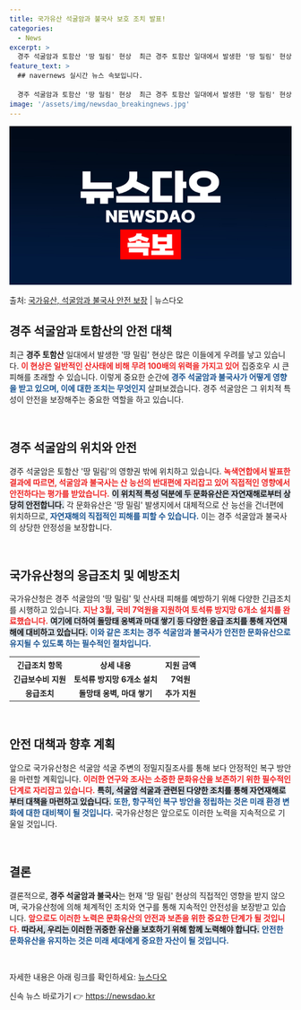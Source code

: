 ```yaml
---
title: 국가유산 석굴암과 불국사 보호 조치 발표!
categories:
  - News
excerpt: >
  경주 석굴암과 토함산 '땅 밀림' 현상  최근 경주 토함산 일대에서 발생한 '땅 밀림' 현상과 관련된 소식을…
feature_text: >
  ## navernews 실시간 뉴스 속보입니다.

  경주 석굴암과 토함산 '땅 밀림' 현상  최근 경주 토함산 일대에서 발생한 '땅 밀림' 현상과 관련된 소식을…
image: '/assets/img/newsdao_breakingnews.jpg'
---
```


![뉴스다오 속보](/assets/img/newsdao_breakingnews.jpg)

<p>출처: <a href="https://newsdao.kr/4915" rel="dofollow">국가유산, 석굴암과 불국사 안전 보장</a> | 뉴스다오</p>

<h2 data-ke-size="size26">경주 석굴암과 토함산의 안전 대책</h2>

<p data-ke-size="size16">최근 <b>경주 토함산</b> 일대에서 발생한 '땅 밀림' 현상은 많은 이들에게 우려를 낳고 있습니다. <b><span style="color: #ee2323;">이 현상은 일반적인 산사태에 비해 무려 100배의 위력을 가지고 있어</span></b> 집중호우 시 큰 피해를 초래할 수 있습니다. 이렇게 중요한 순간에 <b><span style="color: #1a5490;">경주 석굴암과 불국사가 어떻게 영향을 받고 있으며, 이에 대한 조치는 무엇인지</span></b> 살펴보겠습니다. 경주 석굴암은 그 위치적 특성이 안전을 보장해주는 중요한 역할을 하고 있습니다. </p>

<p data-ke-size="size16">&nbsp;</p>

<h2 data-ke-size="size26">경주 석굴암의 위치와 안전</h2>

<p data-ke-size="size16">경주 석굴암은 토함산 '땅 밀림'의 영향권 밖에 위치하고 있습니다. <b><span style="color: #ee2323;">녹색연합에서 발표한 결과에 따르면, 석굴암과 불국사는 산 능선의 반대편에 자리잡고 있어 직접적인 영향에서 안전하다는 평가를 받았습니다.</span></b> <b><span style="background-color: #21538527;">이 위치적 특성 덕분에 두 문화유산은 자연재해로부터 상당히 안전합니다.</span></b> 각 문화유산은 '땅 밀림' 발생지에서 대체적으로 산 능선을 건너편에 위치하므로, <b><span style="color: #1a5490;">자연재해의 직접적인 피해를 피할 수 있습니다.</span></b> 이는 경주 석굴암과 불국사의 상당한 안정성을 보장합니다.</p>

<p data-ke-size="size16">&nbsp;</p>

<h2 data-ke-size="size26">국가유산청의 응급조치 및 예방조치</h2>

<p data-ke-size="size16">국가유산청은 경주 석굴암의 '땅 밀림' 및 산사태 피해를 예방하기 위해 다양한 긴급조치를 시행하고 있습니다. <b><span style="color: #ee2323;">지난 3월, 국비 7억원을 지원하여 토석류 방지망 6개소 설치를 완료했습니다.</span></b> <b><span style="background-color: #21538527;">여기에 더하여 돌망태 옹벽과 마대 쌓기 등 다양한 응급 조치를 통해 자연재해에 대비하고 있습니다.</span></b>  <b><span style="color: #1a5490;">이와 같은 조치는 경주 석굴암과 불국사가 안전한 문화유산으로 유지될 수 있도록 하는 필수적인 절차입니다.</span></b></p>

<table>
    <tr>
        <th style="text-align: center;">긴급조치 항목</th>
        <th style="text-align: center;">상세 내용</th>
        <th style="text-align: center;">지원 금액</th>
    </tr>
    <tr>
        <td style="text-align: center; height: 17px;"><b>긴급보수비 지원</b></td>
        <td style="text-align: center; height: 17px;"><b>토석류 방지망 6개소 설치</b></td>
        <td style="text-align: center; height: 17px;"><b>7억원</b></td>
    </tr>
    <tr>
        <td style="text-align: center; height: 17px;"><b>응급조치</b></td>
        <td style="text-align: center; height: 17px;"><b>돌망태 옹벽, 마대 쌓기</b></td>
        <td style="text-align: center; height: 17px;"><b>추가 지원</b></td>
    </tr>
</table>

<p data-ke-size="size16">&nbsp;</p>

<h2 data-ke-size="size26">안전 대책과 향후 계획</h2>

<p data-ke-size="size16">앞으로 국가유산청은 석굴암 석굴 주변의 정밀지질조사를 통해 보다 안정적인 복구 방안을 마련할 계획입니다. <b><span style="color: #ee2323;">이러한 연구와 조사는 소중한 문화유산을 보존하기 위한 필수적인 단계로 자리잡고 있습니다.</span></b>  <b><span style="background-color: #21538527;">특히, 석굴암 석굴과 관련된 다양한 조치를 통해 자연재해로부터 대책을 마련하고 있습니다.</span></b> <b><span style="color: #1a5490;">또한, 항구적인 복구 방안을 정립하는 것은 미래 환경 변화에 대한 대비책이 될 것입니다.</span></b> 국가유산청은 앞으로도 이러한 노력을 지속적으로 기울일 것입니다. </p>

<p data-ke-size="size16">&nbsp;</p>

<h2 data-ke-size="size26">결론</h2>

<p data-ke-size="size16">결론적으로, <b>경주 석굴암과 불국사</b>는 현재 '땅 밀림' 현상의 직접적인 영향을 받지 않으며, 국가유산청에 의해 체계적인 조치와 연구를 통해 지속적인 안전성을 보장받고 있습니다. <b><span style="color: #ee2323;">앞으로도 이러한 노력은 문화유산의 안전과 보존을 위한 중요한 단계가 될 것입니다.</span></b> <b><span style="background-color: #21538527;"> 따라서, 우리는 이러한 귀중한 유산을 보호하기 위해 함께 노력해야 합니다.</span></b>  <b><span style="color: #1a5490;">안전한 문화유산을 유지하는 것은 미래 세대에게 중요한 자산이 될 것입니다.</span></b> </p>

<p data-ke-size="size16">&nbsp;</p>

<p data-ke-size="size16">자세한 내용은 아래 링크를 확인하세요: <a href="https://newsdao.kr/4915">뉴스다오</a></p> 

신속 뉴스 바로가기 👉 <a href="https://newsdao.kr" rel="dofollow">https://newsdao.kr</a>


